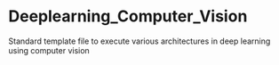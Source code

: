 # Deeplearning_Computer_Vision
Standard template file to execute various architectures in deep learning using computer vision
